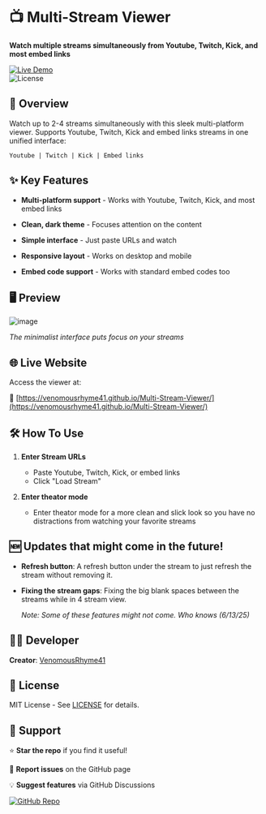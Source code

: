 # 📺 Multi-Stream Viewer  

**Watch multiple streams simultaneously from Youtube, Twitch, Kick, and most embed links**  

[![Live Demo](https://img.shields.io/badge/Live_Demo-Available-brightgreen)](https://venomousrhyme41.github.io/Multi-Stream-Viewer/)  
![License](https://img.shields.io/badge/License-MIT-blue)

## 🎯 Overview  

Watch up to 2-4 streams simultaneously with this sleek multi-platform viewer. Supports Youtube, Twitch, Kick and embed links streams in one unified interface:  

`Youtube | Twitch | Kick | Embed links`  

## ✨ Key Features  

- **Multi-platform support** - Works with Youtube, Twitch, Kick, and most embed links

- **Clean, dark theme** - Focuses attention on the content  

- **Simple interface** - Just paste URLs and watch

- **Responsive layout** - Works on desktop and mobile  

- **Embed code support** - Works with standard embed codes too  

## 🖥️ Preview  

![image](https://github.com/user-attachments/assets/4528423d-867c-4a29-a9ee-f93a5c84f31c)


*The minimalist interface puts focus on your streams*

## 🌐 Live Website  

Access the viewer at:  

🔗 [https://venomousrhyme41.github.io/Multi-Stream-Viewer/](https://venomousrhyme41.github.io/Multi-Stream-Viewer/)  

## 🛠️ How To Use  

1. **Enter Stream URLs**  
   - Paste Youtube, Twitch, Kick, or embed links
   - Click "Load Stream"  

2. **Enter theator mode**  
   - Enter theator mode for a more clean and slick look so you have no distractions from watching your favorite streams  

## 🆕 Updates that might come in the future!

- **Refresh button**: A refresh button under the stream to just refresh the stream without removing it.
- **Fixing the stream gaps**: Fixing the big blank spaces between the streams while in 4 stream view. 

  *Note: Some of these features might not come. Who knows (6/13/25)*

## 👨‍💻 Developer  

**Creator**: [VenomousRhyme41](https://github.com/VenomousRhyme41)  

## 📜 License  

MIT License - See [LICENSE](LICENSE) for details.  

## 🤝 Support  

⭐ **Star the repo** if you find it useful!  

🐛 **Report issues** on the GitHub page  

💡 **Suggest features** via GitHub Discussions  

[![GitHub Repo](https://img.shields.io/badge/GitHub-Repository-blue)](https://github.com/VenomousRhyme41/Multi-Stream-Viewer)
